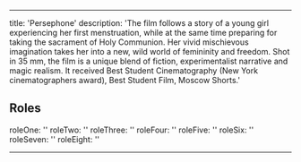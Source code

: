---

title: 'Persephone'
description: 'The film follows a story of a young girl experiencing her first menstruation, while at the same time preparing for taking the sacrament of Holy Communion. Her vivid mischievous imagination takes her into a new, wild world of femininity and freedom. Shot in 35 mm, the film is a unique blend of fiction, experimentalist narrative and magic realism. It received Best Student Cinematography (New York cinematographers award), Best Student Film, Moscow Shorts.'


## Roles

roleOne: ''
roleTwo: ''
roleThree: ''
roleFour: ''
roleFive: ''
roleSix: ''
roleSeven: ''
roleEight: ''

---